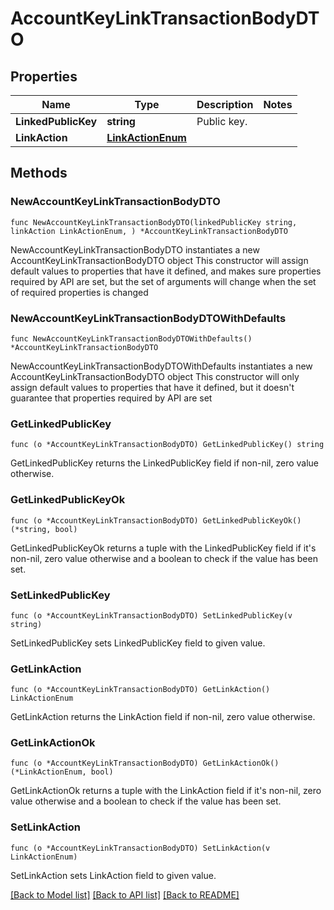 # AccountKeyLinkTransactionBodyDTO

## Properties

Name | Type | Description | Notes
------------ | ------------- | ------------- | -------------
**LinkedPublicKey** | **string** | Public key. | 
**LinkAction** | [**LinkActionEnum**](LinkActionEnum.md) |  | 

## Methods

### NewAccountKeyLinkTransactionBodyDTO

`func NewAccountKeyLinkTransactionBodyDTO(linkedPublicKey string, linkAction LinkActionEnum, ) *AccountKeyLinkTransactionBodyDTO`

NewAccountKeyLinkTransactionBodyDTO instantiates a new AccountKeyLinkTransactionBodyDTO object
This constructor will assign default values to properties that have it defined,
and makes sure properties required by API are set, but the set of arguments
will change when the set of required properties is changed

### NewAccountKeyLinkTransactionBodyDTOWithDefaults

`func NewAccountKeyLinkTransactionBodyDTOWithDefaults() *AccountKeyLinkTransactionBodyDTO`

NewAccountKeyLinkTransactionBodyDTOWithDefaults instantiates a new AccountKeyLinkTransactionBodyDTO object
This constructor will only assign default values to properties that have it defined,
but it doesn't guarantee that properties required by API are set

### GetLinkedPublicKey

`func (o *AccountKeyLinkTransactionBodyDTO) GetLinkedPublicKey() string`

GetLinkedPublicKey returns the LinkedPublicKey field if non-nil, zero value otherwise.

### GetLinkedPublicKeyOk

`func (o *AccountKeyLinkTransactionBodyDTO) GetLinkedPublicKeyOk() (*string, bool)`

GetLinkedPublicKeyOk returns a tuple with the LinkedPublicKey field if it's non-nil, zero value otherwise
and a boolean to check if the value has been set.

### SetLinkedPublicKey

`func (o *AccountKeyLinkTransactionBodyDTO) SetLinkedPublicKey(v string)`

SetLinkedPublicKey sets LinkedPublicKey field to given value.


### GetLinkAction

`func (o *AccountKeyLinkTransactionBodyDTO) GetLinkAction() LinkActionEnum`

GetLinkAction returns the LinkAction field if non-nil, zero value otherwise.

### GetLinkActionOk

`func (o *AccountKeyLinkTransactionBodyDTO) GetLinkActionOk() (*LinkActionEnum, bool)`

GetLinkActionOk returns a tuple with the LinkAction field if it's non-nil, zero value otherwise
and a boolean to check if the value has been set.

### SetLinkAction

`func (o *AccountKeyLinkTransactionBodyDTO) SetLinkAction(v LinkActionEnum)`

SetLinkAction sets LinkAction field to given value.



[[Back to Model list]](../README.md#documentation-for-models) [[Back to API list]](../README.md#documentation-for-api-endpoints) [[Back to README]](../README.md)


